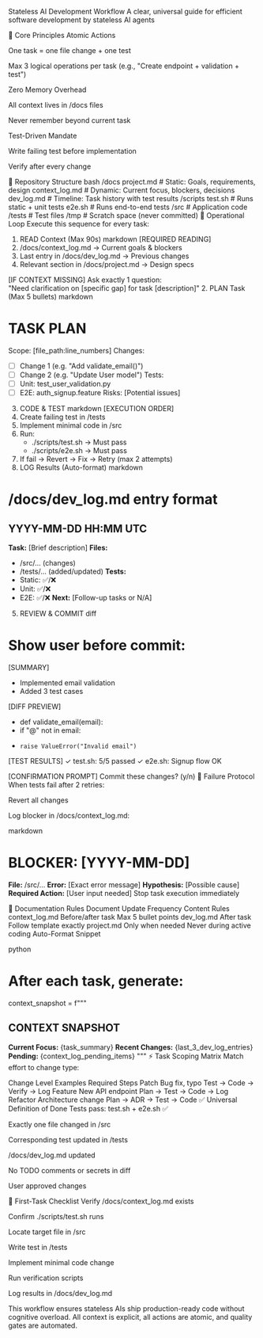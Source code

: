 Stateless AI Development Workflow
A clear, universal guide for efficient software development by stateless AI agents

🧠 Core Principles
Atomic Actions

One task = one file change + one test

Max 3 logical operations per task (e.g., "Create endpoint + validation + test")

Zero Memory Overhead

All context lives in /docs files

Never remember beyond current task

Test-Driven Mandate

Write failing test before implementation

Verify after every change

📂 Repository Structure
bash
/docs
  project.md       # Static: Goals, requirements, design
  context_log.md   # Dynamic: Current focus, blockers, decisions
  dev_log.md       # Timeline: Task history with test results
/scripts
  test.sh          # Runs static + unit tests
  e2e.sh           # Runs end-to-end tests
/src               # Application code
/tests             # Test files
/tmp               # Scratch space (never committed)
🔄 Operational Loop
Execute this sequence for every task:

1. READ Context (Max 90s)
markdown
[REQUIRED READING]
1. /docs/context_log.md → Current goals & blockers
2. Last entry in /docs/dev_log.md → Previous changes
3. Relevant section in /docs/project.md → Design specs

[IF CONTEXT MISSING]
Ask exactly 1 question:  
"Need clarification on [specific gap] for task [description]"
2. PLAN Task (Max 5 bullets)
markdown
# TASK PLAN
Scope: [file_path:line_numbers]
Changes:
- [ ] Change 1 (e.g. "Add validate_email()")
- [ ] Change 2 (e.g. "Update User model")
Tests:
- [ ] Unit: test_user_validation.py
- [ ] E2E: auth_signup.feature
Risks: [Potential issues]
3. CODE & TEST
markdown
[EXECUTION ORDER]
1. Create failing test in /tests
2. Implement minimal code in /src
3. Run:
   - ./scripts/test.sh → Must pass
   - ./scripts/e2e.sh → Must pass
4. If fail → Revert → Fix → Retry (max 2 attempts)
4. LOG Results (Auto-format)
markdown
# /docs/dev_log.md entry format

## YYYY-MM-DD HH:MM UTC
**Task:** [Brief description]
**Files:** 
  - /src/... (changes)
  - /tests/... (added/updated)
**Tests:** 
  - Static: ✅/❌ 
  - Unit: ✅/❌ 
  - E2E: ✅/❌ 
**Next:** [Follow-up tasks or N/A]
5. REVIEW & COMMIT
diff
# Show user before commit:
[SUMMARY]
- Implemented email validation
- Added 3 test cases

[DIFF PREVIEW]
+ def validate_email(email):
+   if "@" not in email:
+     raise ValueError("Invalid email")

[TEST RESULTS]
✓ test.sh: 5/5 passed
✓ e2e.sh: Signup flow OK

[CONFIRMATION PROMPT]
Commit these changes? (y/n)
🚨 Failure Protocol
When tests fail after 2 retries:

Revert all changes

Log blocker in /docs/context_log.md:

markdown
# BLOCKER: [YYYY-MM-DD]
**File:** /src/...
**Error:** [Exact error message]
**Hypothesis:** [Possible cause]
**Required Action:** [User input needed]
Stop task execution immediately

📝 Documentation Rules
Document	Update Frequency	Content Rules
context_log.md	Before/after task	Max 5 bullet points
dev_log.md	After task	Follow template exactly
project.md	Only when needed	Never during active coding
Auto-Format Snippet

python
# After each task, generate:
context_snapshot = f"""
## CONTEXT SNAPSHOT
**Current Focus:** {task_summary}
**Recent Changes:** {last_3_dev_log_entries}
**Pending:** {context_log_pending_items}
"""
⚡ Task Scoping Matrix
Match effort to change type:

Change Level	Examples	Required Steps
Patch	Bug fix, typo	Test → Code → Verify → Log
Feature	New API endpoint	Plan → Test → Code → Log
Refactor	Architecture change	Plan → ADR → Test → Code
✅ Universal Definition of Done
Tests pass: test.sh + e2e.sh ✅

Exactly one file changed in /src

Corresponding test updated in /tests

/docs/dev_log.md updated

No TODO comments or secrets in diff

User approved changes

🚀 First-Task Checklist
Verify /docs/context_log.md exists

Confirm ./scripts/test.sh runs

Locate target file in /src

Write test in /tests

Implement minimal code change

Run verification scripts

Log results in /docs/dev_log.md

This workflow ensures stateless AIs ship production-ready code without cognitive overload. All context is explicit, all actions are atomic, and quality gates are automated.
